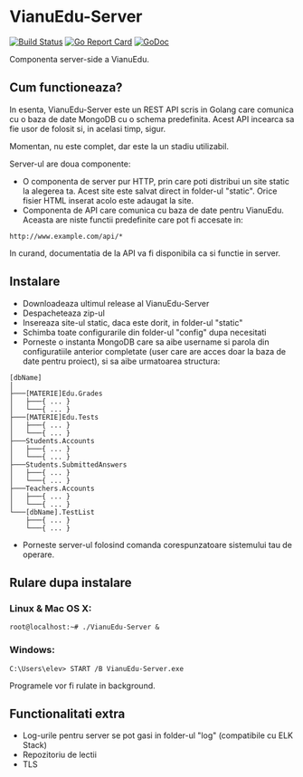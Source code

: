 # VianuEdu-Server

[![Build Status](https://travis-ci.org/CNITV/VianuEdu-Server.svg?branch=master)](https://travis-ci.org/CNITV/VianuEdu-Server)
[![Go Report Card](https://goreportcard.com/badge/github.com/CNITV/VianuEdu-Server)](https://goreportcard.com/report/github.com/CNITV/VianuEdu-Server)
[![GoDoc](https://godoc.org/github.com/CNITV/VianuEdu-Server?status.svg)](https://godoc.org/github.com/CNITV/VianuEdu-Server)

Componenta server-side a VianuEdu.

## Cum functioneaza?

In esenta, VianuEdu-Server este un REST API scris in Golang care
comunica cu o baza de date MongoDB cu o schema predefinita. Acest API
incearca sa fie usor de folosit si, in acelasi timp, sigur.

Momentan, nu este complet, dar este la un stadiu utilizabil.

Server-ul are doua componente:
- O componenta de server pur HTTP, prin care poti distribui un site
static la alegerea ta. Acest site este salvat direct in folder-ul
"static". Orice fisier HTML inserat acolo este adaugat la site.
- Componenta de API care comunica cu baza de date pentru VianuEdu.
Aceasta are niste functii predefinite care pot fi accesate in:
```
http://www.example.com/api/*
```

In curand, documentatia de la API va fi disponibila ca si functie in
server.

## Instalare

- Downloadeaza ultimul release al VianuEdu-Server
- Despacheteaza zip-ul
- Insereaza site-ul static, daca este dorit, in folder-ul "static"
- Schimba toate configurarile din folder-ul "config" dupa necesitati
- Porneste o instanta MongoDB care sa aibe username si parola din
configuratiile anterior completate (user care are acces doar la baza de
date pentru proiect), si sa aibe urmatoarea structura:
```
[dbName]
│
├───[MATERIE]Edu.Grades
│   ├───{ ... }
│   └───{ ... }
├───[MATERIE]Edu.Tests
│   ├───{ ... }
│   └───{ ... }
├───Students.Accounts
│   ├───{ ... }
│   └───{ ... }
├───Students.SubmittedAnswers
│   ├───{ ... }
│   └───{ ... }
├───Teachers.Accounts
│   ├───{ ... }
│   └───{ ... }
└───[dbName].TestList
    ├───{ ... }
    └───{ ... }
```
- Porneste server-ul folosind comanda corespunzatoare sistemului tau de
operare.

## Rulare dupa instalare

### Linux & Mac OS X:
```
root@localhost:~# ./VianuEdu-Server &
```
### Windows:
```
C:\Users\elev> START /B VianuEdu-Server.exe
```
Programele vor fi rulate in background.

## Functionalitati extra

- Log-urile pentru server se pot gasi in folder-ul "log" (compatibile
cu ELK Stack)
- Repozitoriu de lectii
- TLS